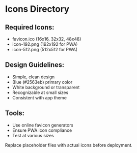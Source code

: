 # Icons Directory

## Required Icons:
- favicon.ico (16x16, 32x32, 48x48)
- icon-192.png (192x192 for PWA)
- icon-512.png (512x512 for PWA)

## Design Guidelines:
- Simple, clean design
- Blue (#2563eb) primary color
- White background or transparent
- Recognizable at small sizes
- Consistent with app theme

## Tools:
- Use online favicon generators
- Ensure PWA icon compliance
- Test at various sizes

Replace placeholder files with actual icons before deployment.
